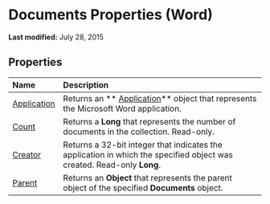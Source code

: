 
# Documents Properties (Word)

 **Last modified:** July 28, 2015


## Properties



|**Name**|**Description**|
|:-----|:-----|
| [Application](4970a983-bec8-c004-7173-b84a0542e5c3.md)|Returns an  ** [Application](d1cf6f8f-4e88-bf01-93b4-90a83f79cb44.md)** object that represents the Microsoft Word application.|
| [Count](8d54202f-b070-9233-d0e2-2cb48d85a2cb.md)|Returns a  **Long** that represents the number of documents in the collection. Read-only.|
| [Creator](c9acedc3-0e0a-7a16-087f-e5c420cd2e3f.md)|Returns a 32-bit integer that indicates the application in which the specified object was created. Read-only  **Long**.|
| [Parent](5cf66b72-d48f-8005-ff54-f20b8a16c2b9.md)|Returns an  **Object** that represents the parent object of the specified **Documents** object.|
